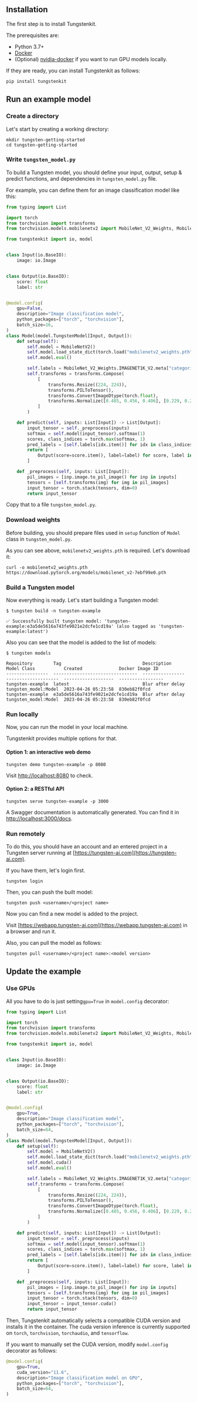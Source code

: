 ## Installation

The first step is to install Tungstenkit.

The prerequisites are:

- Python 3.7+
- [Docker](https://docs.docker.com/engine/install/)
- (Optional) [nvidia-docker](https://docs.nvidia.com/datacenter/cloud-native/container-toolkit/install-guide.html#docker) if you want to run GPU models locally.

If they are ready, you can install Tungstenkit as follows:

```shell
pip install tungstenkit
```

## Run an example model
### Create a directory
Let's start by creating a working directory:
```shell
mkdir tungsten-getting-started
cd tungsten-getting-started
```

### Write ``tungsten_model.py``

To build a Tungsten model, you should define your input, output, setup & predict functions, and dependencies in ``tungsten_model.py`` file.

For example, you can define them for an image classification model like this:
```python
from typing import List

import torch
from torchvision import transforms
from torchvision.models.mobilenetv2 import MobileNet_V2_Weights, MobileNetV2

from tungstenkit import io, model


class Input(io.BaseIO):
    image: io.Image


class Output(io.BaseIO):
    score: float
    label: str


@model.config(
    gpu=False,
    description="Image classification model",
    python_packages=["torch", "torchvision"],
    batch_size=16,
)
class Model(model.TungstenModel[Input, Output]):
    def setup(self):
        self.model = MobileNetV2()
        self.model.load_state_dict(torch.load("mobilenetv2_weights.pth"))
        self.model.eval()

        self.labels = MobileNet_V2_Weights.IMAGENET1K_V2.meta["categories"]
        self.transforms = transforms.Compose(
            [
                transforms.Resize((224, 224)),
                transforms.PILToTensor(),
                transforms.ConvertImageDtype(torch.float),
                transforms.Normalize([0.485, 0.456, 0.406], [0.229, 0.224, 0.225]),
            ]
        )

    def predict(self, inputs: List[Input]) -> List[Output]:
        input_tensor = self._preprocess(inputs)
        softmax = self.model(input_tensor).softmax(1)
        scores, class_indices = torch.max(softmax, 1)
        pred_labels = [self.labels[idx.item()] for idx in class_indices]
        return [
            Output(score=score.item(), label=label) for score, label in zip(scores, pred_labels)
        ]

    def _preprocess(self, inputs: List[Input]):
        pil_images = [inp.image.to_pil_image() for inp in inputs]
        tensors = [self.transforms(img) for img in pil_images]
        input_tensor = torch.stack(tensors, dim=0)
        return input_tensor
```
Copy that to a file ``tungsten_model.py``.

### Download weights
Before building, you should prepare files used in ``setup`` function of ``Model`` class in ``tungsten_model.py``. 

As you can see above, ``mobilenetv2_weights.pth`` is required. Let's download it:
```
curl -o mobilenetv2_weights.pth https://download.pytorch.org/models/mobilenet_v2-7ebf99e0.pth
```



### Build a Tungsten model
Now everything is ready. Let's start building a Tungsten model:
```console
$ tungsten build -n tungsten-example

✅ Successfully built tungsten model: 'tungsten-example:e3a5de5616a743fe9021e2dcfe1cd19a' (also tagged as 'tungsten-example:latest')
```

Also you can see that the model is added to the list of models:
```console
$ tungsten models

Repository        Tag                               Description       Model Class           Created              Docker Image ID
----------------  --------------------------------  ----------------  --------------------  -------------------  -----------------
tungsten-example  latest                            Blur after delay  tungsten_model:Model  2023-04-26 05:23:58  830eb82f0fcd
tungsten-example  e3a5de5616a743fe9021e2dcfe1cd19a  Blur after delay  tungsten_model:Model  2023-04-26 05:23:58  830eb82f0fcd
```


### Run locally
Now, you can run the model in your local machine.

Tungstenkit provides multiple options for that.

#### Option 1: an interactive web demo
```
tungsten demo tungsten-example -p 8080
```
Visit [http://localhost:8080](http://localhost:8080) to check.

#### Option 2: a RESTful API
```
tungsten serve tungsten-example -p 3000
```
A Swagger documentation is automatically generated. You can find it in [http://localhost:3000/docs](http://localhost:3000/docs).

<!-- ![tungsten-model-api](../images/model-api.png "Tungsten Model API") -->

### Run remotely
To do this, you should have an account and an entered project in a Tungsten server running at [https://tungsten-ai.com](https://tungsten-ai.com).  

If you have them, let's login first.
```shell
tungsten login
```

Then, you can push the built model:
```shell
tungsten push <username>/<project name>
```

Now you can find a new model is added to the project.

Visit [https://webapp.tungsten-ai.com](https://webapp.tungsten-ai.com) in a browser and run it.


Also, you can pull the model as follows:
```
tungsten pull <username>/<project name>:<model version>
```
## Update the example
### Use GPUs
All you have to do is just setting``gpu=True`` in ``model.config`` decorator:

```python hl_lines="20 29 55"
from typing import List

import torch
from torchvision import transforms
from torchvision.models.mobilenetv2 import MobileNet_V2_Weights, MobileNetV2

from tungstenkit import io, model


class Input(io.BaseIO):
    image: io.Image


class Output(io.BaseIO):
    score: float
    label: str


@model.config(
    gpu=True,
    description="Image classification model",
    python_packages=["torch", "torchvision"],
    batch_size=64,
)
class Model(model.TungstenModel[Input, Output]):
    def setup(self):
        self.model = MobileNetV2()
        self.model.load_state_dict(torch.load("mobilenetv2_weights.pth"))
        self.model.cuda()
        self.model.eval()

        self.labels = MobileNet_V2_Weights.IMAGENET1K_V2.meta["categories"]
        self.transforms = transforms.Compose(
            [
                transforms.Resize((224, 224)),
                transforms.PILToTensor(),
                transforms.ConvertImageDtype(torch.float),
                transforms.Normalize([0.485, 0.456, 0.406], [0.229, 0.224, 0.225]),
            ]
        )

    def predict(self, inputs: List[Input]) -> List[Output]:
        input_tensor = self._preprocess(inputs)
        softmax = self.model(input_tensor).softmax(1)
        scores, class_indices = torch.max(softmax, 1)
        pred_labels = [self.labels[idx.item()] for idx in class_indices]
        return [
            Output(score=score.item(), label=label) for score, label in zip(scores, pred_labels)
        ]

    def _preprocess(self, inputs: List[Input]):
        pil_images = [inp.image.to_pil_image() for inp in inputs]
        tensors = [self.transforms(img) for img in pil_images]
        input_tensor = torch.stack(tensors, dim=0)
        input_tensor = input_tensor.cuda()
        return input_tensor
```

Then, Tungstenkit automatically selects a compatible CUDA version and installs it in the container.
The cuda version inference is currently supported on ``torch``, ``torchvision``, ``torchaudio``, and ``tensorflow``.

If you want to manually set the CUDA version, modify ``model.config`` decorator as follows:

```python hl_lines="3"
@model.config(
    gpu=True,
    cuda_version="11.6",
    description="Image classification model on GPU",
    python_packages=["torch", "torchvision"],
    batch_size=64,
)
```